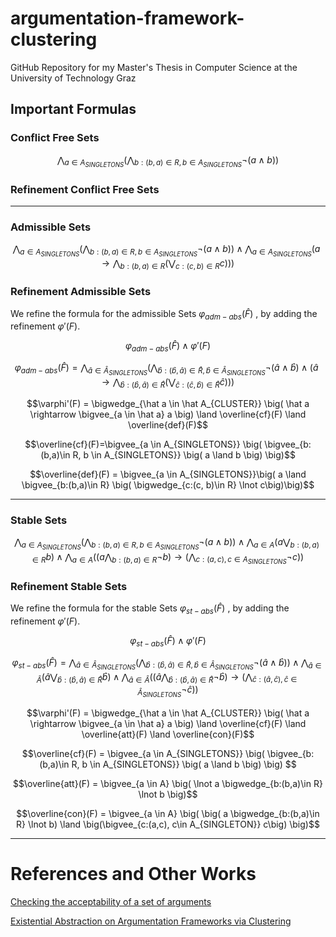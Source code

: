 # argumentation-framework-clustering
GitHub Repository for my Master's Thesis in Computer Science at the University of Technology Graz

## Important Formulas

### Conflict Free Sets
$$ \bigwedge_{a \in A_{SINGLETONS}} \big( \bigwedge_{b:(b,a)\in R, b \in A_{SINGLETONS}} \lnot \big( a \wedge b \big) \big)$$

### Refinement Conflict Free Sets

---
### Admissible Sets
$$ \bigwedge_{a \in A_{SINGLETONS}} \big( \bigwedge_{b:(b,a)\in R, b \in A_{SINGLETONS}} \lnot \big( a \wedge b \big)\big) \land  \bigwedge_{a \in A_{SINGLETONS}} \big( a \rightarrow \bigwedge_{b:(b,a) \in R} \big( \bigvee_{c:(c,b) \in R} c\big) \big)\big)$$


### Refinement Admissible Sets
We refine the formula for the admissible Sets $\varphi_{adm-abs}(\hat F)$ , by adding the refinement $\varphi'(F)$.

$$ \varphi_{adm-abs}(\hat F) \land \varphi'(F) $$


$$\varphi_{adm-abs}(\hat F) = \bigwedge_{\hat a \in \hat A_{SINGLETONS}} \big( \bigwedge_{\hat b:(\hat b,\hat a)\in \hat R, \hat b \in \hat A_{SINGLETONS}} \lnot \big( \hat a \wedge \hat b \big) \land \big( \hat a \rightarrow \bigwedge_{\hat b:(\hat b,\hat a) \in \hat R} \big( \bigvee_{\hat c:(\hat c,\hat b) \in \hat R} \hat c\big) \big)\big)$$


$$\varphi'(F) = \bigwedge_{\hat a \in \hat A_{CLUSTER}} \big( \hat a \rightarrow \bigvee_{a \in \hat a} a \big)  \land \overline{cf}(F) \land \overline{def}(F)$$

$$\overline{cf}(F)=\bigvee_{a \in A_{SINGLETONS}} \big( \bigvee_{b:(b,a)\in R, b \in A_{SINGLETONS}} \big( a \land b \big) \big)$$

$$\overline{def}(F) = \bigvee_{a \in A_{SINGLETONS}}\big( a \land \bigvee_{b:(b,a)\in R} \big( \bigwedge_{c:(c, b)\in R} \lnot c\big)\big)$$

---

### Stable Sets 
$$ \bigwedge_{a \in A_{SINGLETONS}} \big( \bigwedge_{b:(b,a)\in R, b \in A_{SINGLETONS}} \lnot \big( a \wedge b \big) \big) \land \bigwedge_{a \in A} \big( a \bigvee_{b:(b,a)\in R} b\big) \land \bigwedge_{a \in A} \big( \big(  a \bigwedge_{b:(b,a) \in R} \lnot b\big)  \rightarrow \big( \bigwedge_{c:(a,c), c \in A_{SINGLETONS}} \lnot c\big) \big)$$


### Refinement Stable Sets
We refine the formula for the stable Sets $\varphi_{st-abs}(\hat F)$ , by adding the refinement $\varphi'(F)$.

$$ \varphi_{st-abs}(\hat F) \land \varphi'(F) $$

$$\varphi_{st-abs}(\hat F) = \bigwedge_{\hat a \in \hat A_{SINGLETONS}} \big( \bigwedge_{\hat b:(\hat b,\hat a)\in \hat R, \hat b \in \hat A_{SINGLETONS}} \lnot \big( \hat a \wedge \hat b \big) \big) \land \bigwedge_{\hat a \in \hat A} \big( \hat a \bigvee_{\hat b:(\hat b,\hat a)\in \hat R} \hat b\big) \land \bigwedge_{\hat a \in \hat A} \big( \big(  \hat a \bigwedge_{\hat b:(\hat b,\hat a) \in \hat R} \lnot \hat b\big)  \rightarrow \big( \bigwedge_{\hat c:(\hat a,\hat c), \hat c \in \hat A_{SINGLETONS}} \lnot \hat c\big) \big)$$

$$\varphi'(F) = \bigwedge_{\hat a \in \hat A_{CLUSTER}} \big( \hat a \rightarrow \bigvee_{a \in \hat a} a \big)  \land \overline{cf}(F) \land \overline{att}(F) \land \overline{con}(F)$$

$$\overline{cf}(F) = \bigvee_{a \in A_{SINGLETONS}} \big( \bigvee_{b:(b,a)\in R, b \in A_{SINGLETONS}} \big( a \land b \big) \big) $$

$$\overline{att}(F) = \bigvee_{a \in A} \big( \lnot a \bigwedge_{b:(b,a)\in R} \lnot b \big)$$

$$\overline{con}(F) = \bigvee_{a \in A} \big( \big( a \bigwedge_{b:(b,a)\in R} \lnot b) \land \big(\bigvee_{c:(a,c), c\in A_{SINGLETON}} c\big) \big)$$

---

# References and Other Works
[Checking the acceptability of a set of arguments](https://www.researchgate.net/publication/221535800_Checking_the_acceptability_of_a_set_of_arguments)

[Existential Abstraction on Argumentation Frameworks via Clustering](https://proceedings.kr.org/2021/52/kr2021-0052-saribatur-et-al.pdf)

